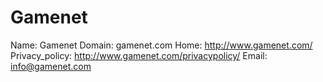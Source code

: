 
# Gamenet

Name: Gamenet
Domain: gamenet.com
Home: http://www.gamenet.com/
Privacy_policy: http://www.gamenet.com/privacypolicy/
Email: info@gamenet.com
